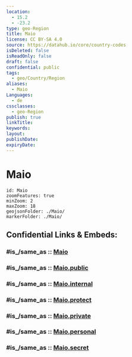 ```yaml
---
location:
  - 15.2
  - -23.2
type: geo-Region
title: Maio
license: CC BY-SA 4.0
source: https://datahub.io/core/country-codes
isDeleted: false
isReadOnly: false
draft: false
confidential: public
tags:
  - geo/Country/Region
aliases:
  - Maio
Languages:
  - de
cssclasses:
  - geo-Region
publish: true
linkTitle:
keywords:
layout:
publishDate:
expiryDate:
---
```


# Maio

```leaflet
id: Maio
zoomFeatures: true 
minZoom: 2 
maxZoom: 18
geojsonFolder: ./Maio/
markerFolder: ./Maio/
```


## Confidential Links & Embeds: 

### #is_/same_as :: [Maio](/_Standards/Earth/Continent/Africa/Africa~West/Cape_Verde/municipalities~Cape_Verde/Maio.md) 

### #is_/same_as :: [Maio.public](/_public/Earth/Continent/Africa/Africa~West/Cape_Verde/municipalities~Cape_Verde/Maio.public.md) 

### #is_/same_as :: [Maio.internal](/_internal/Earth/Continent/Africa/Africa~West/Cape_Verde/municipalities~Cape_Verde/Maio.internal.md) 

### #is_/same_as :: [Maio.protect](/_protect/Earth/Continent/Africa/Africa~West/Cape_Verde/municipalities~Cape_Verde/Maio.protect.md) 

### #is_/same_as :: [Maio.private](/_private/Earth/Continent/Africa/Africa~West/Cape_Verde/municipalities~Cape_Verde/Maio.private.md) 

### #is_/same_as :: [Maio.personal](/_personal/Earth/Continent/Africa/Africa~West/Cape_Verde/municipalities~Cape_Verde/Maio.personal.md) 

### #is_/same_as :: [Maio.secret](/_secret/Earth/Continent/Africa/Africa~West/Cape_Verde/municipalities~Cape_Verde/Maio.secret.md)

